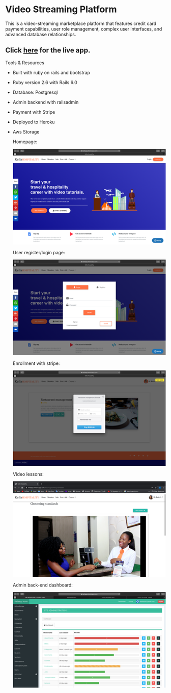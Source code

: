 # Video Streaming Platform

 This is a video-streaming marketplace platform that features credit card payment capabilities, user role management, complex user interfaces, and advanced database relationships.


 ## Click [here](https://kellaapp.herokuapp.com/) for the live app.
  
Tools & Resources

* Built with ruby on rails and bootstrap

* Ruby version 2.6 with Rails 6.0

* Database: Postgresql

* Admin backend with railsadmin

* Payment with Stripe

* Deployed to Heroku

* Aws Storage

  

  Homepage:

  ![Home Screenshot](./app/assets/images/khs-home.png)

  User register/login page:
  
  ![New User Signup](./app/assets/images/register.png)
  

  Enrollment with stripe:
  
  ![Enrollment with stripe payment](./app/assets/images/stripe.png)


  Video lessons: 
 
  ![Video lessons](./app/assets/images/video.png)

  Admin back-end dashboard:
  
  ![Admin dashboard](./app/assets/images/admin.png)



 
